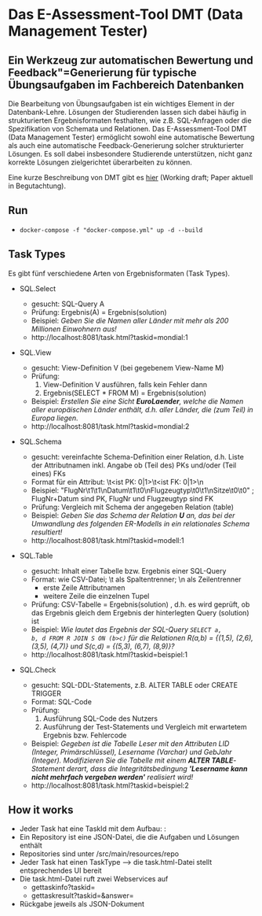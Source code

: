 # Das E-Assessment-Tool DMT (Data Management Tester)
## Ein Werkzeug zur automatischen Bewertung und Feedback"=Generierung für typische Übungsaufgaben im Fachbereich Datenbanken

Die Bearbeitung von Übungsaufgaben ist ein wichtiges Element in der Datenbank-Lehre. 
Lösungen der Studierenden lassen sich dabei häufig in strukturierten Ergebnisformaten festhalten, wie z.B. SQL-Anfragen oder die Spezifikation von Schemata und Relationen. Das E-Assessment-Tool DMT (Data Management Tester) ermöglicht sowohl eine automatische Bewertung als auch eine automatische Feedback-Generierung solcher strukturierter Lösungen. Es soll dabei insbesondere Studierende unterstützen, nicht ganz korrekte Lösungen zielgerichtet überarbeiten zu können. 

Eine kurze Beschreibung von DMT gibt es [hier](DMT.pdf) (Working draft; Paper aktuell in Begutachtung).


## Run

- `docker-compose -f "docker-compose.yml" up -d --build`

## Task Types

Es gibt fünf verschiedene Arten von Ergebnisformaten (Task Types).


- SQL.Select
    - gesucht: SQL-Query A
    - Prüfung: Ergebnis(A) = Ergebnis(solution)
    - Beispiel: *Geben Sie die Namen aller Länder mit mehr als 200 Millionen Einwohnern aus!*
    - http://localhost:8081/task.html?taskid=mondial:1

- SQL.View
    - gesucht: View-Definition V (bei gegebenem View-Name M)
    - Prüfung: 
        1. View-Definition V ausführen, falls kein Fehler dann 
        2. Ergebnis(SELECT * FROM M) = Ergebnis(solution)
    - Beispiel: *Erstellen Sie eine Sicht <b>EuroLaender</b>, welche die Namen aller europäischen Länder enthält, d.h. aller Länder, die (zum Teil) in Europa liegen.*
    - http://localhost:8081/task.html?taskid=mondial:2   

- SQL.Schema
    - gesucht: vereinfachte Schema-Definition einer Relation, d.h. Liste der Attributnamen inkl. Angabe ob (Teil des) PKs und/oder (Teil eines) FKs
    - Format für ein Attribut: <AttributName>\t<ist PK: 0|1>\t<ist FK: 0|1>\n
    - Beispiel: "FlugNr\t1\t1\nDatum\t1\t0\nFlugzeugtyp\t0\t1\nSitze\t0\t0" ; FlugNr+Datum sind PK, FlugNr und Flugzeugtyp sind FK
    - Prüfung: Vergleich mit Schema der angegeben Relation (table)
    - Beispiel: *Geben Sie das Schema der Relation <b>U</b> an, das bei der Umwandlung des folgenden ER-Modells in ein relationales Schema resultiert!*
    - http://localhost:8081/task.html?taskid=modell:1  

- SQL.Table
    - gesucht: Inhalt einer Tabelle bzw. Ergebnis einer SQL-Query
    - Format: wie CSV-Datei; \t als Spaltentrenner; \n als Zeilentrenner
        - erste Zeile Attributnamen
        - weitere Zeile die einzelnen Tupel
    - Prüfung: CSV-Tabelle = Ergebnis(solution) , d.h. es wird geprüft, ob das Ergebnis gleich dem Ergebnis der hinterlegten Query (solution) ist
    - Beispiel: *Wie lautet das Ergebnis der SQL-Query <code>SELECT a, b, d FROM R JOIN S ON (b>c)</code> für die Relationen R(a,b) = {(1,5), (2,6), (3,5), (4,7)} und S(c,d) = {(5,3), (6,7), (8,9)}?*
    - http://localhost:8081/task.html?taskid=beispiel:1 

- SQL.Check
    - gesucht: SQL-DDL-Statements, z.B. ALTER TABLE oder CREATE TRIGGER
    - Format: SQL-Code
    - Prüfung: 
        1. Ausführung SQL-Code des Nutzers
        2. Ausführung der Test-Statements und Vergleich mit erwartetem Ergebnis bzw. Fehlercode
    - Beispiel: *Gegeben ist die Tabelle <i>Leser</i> mit den Attributen <i>LID</i> (Integer, Primärschlüssel), <i>Lesername</i> (Varchar) und <i>GebJahr</i> (Integer). Modifizieren Sie die Tabelle mit einem <b>ALTER TABLE</b>-Statement derart, dass die Integritätsbedingung <b>'Lesername kann nicht mehrfach vergeben werden'</b> realisiert wird!*
    - http://localhost:8081/task.html?taskid=beispiel:2 


    
## How it works

- Jeder Task hat eine TaskId mit dem Aufbau: <RepoName>:<Id>
- Ein Repository ist eine JSON-Datei, die die Aufgaben und Lösungen enthält
- Repositories sind unter /src/main/resources/repo
- Jeder Task hat einen TaskType --> die task.html-Datei stellt entsprechendes UI bereit
- Die task.html-Datei ruft zwei Webservices auf
    - gettaskinfo?taskid=<taskid>
    - gettaskresult?taskid=<taskid>&answer=<Antwort des Nutzers>
- Rückgabe jeweils als JSON-Dokument





